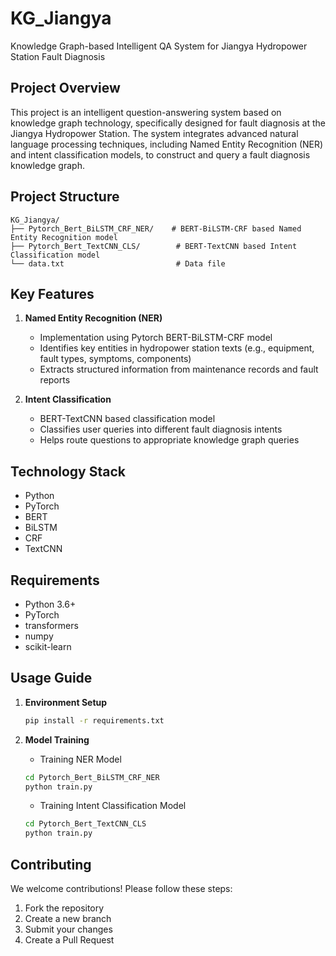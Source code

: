 # KG_Jiangya

Knowledge Graph-based Intelligent QA System for Jiangya Hydropower Station Fault Diagnosis

## Project Overview

This project is an intelligent question-answering system based on knowledge graph technology, specifically designed for fault diagnosis at the Jiangya Hydropower Station. The system integrates advanced natural language processing techniques, including Named Entity Recognition (NER) and intent classification models, to construct and query a fault diagnosis knowledge graph.

## Project Structure

```
KG_Jiangya/
├── Pytorch_Bert_BiLSTM_CRF_NER/    # BERT-BiLSTM-CRF based Named Entity Recognition model
├── Pytorch_Bert_TextCNN_CLS/        # BERT-TextCNN based Intent Classification model
└── data.txt                         # Data file
```

## Key Features

1. **Named Entity Recognition (NER)**
   - Implementation using Pytorch BERT-BiLSTM-CRF model
   - Identifies key entities in hydropower station texts (e.g., equipment, fault types, symptoms, components)
   - Extracts structured information from maintenance records and fault reports

2. **Intent Classification**
   - BERT-TextCNN based classification model
   - Classifies user queries into different fault diagnosis intents
   - Helps route questions to appropriate knowledge graph queries

## Technology Stack

- Python
- PyTorch
- BERT
- BiLSTM
- CRF
- TextCNN

## Requirements

- Python 3.6+
- PyTorch
- transformers
- numpy
- scikit-learn

## Usage Guide

1. **Environment Setup**
   ```bash
   pip install -r requirements.txt
   ```

2. **Model Training**
   - Training NER Model
   ```bash
   cd Pytorch_Bert_BiLSTM_CRF_NER
   python train.py
   ```
   
   - Training Intent Classification Model
   ```bash
   cd Pytorch_Bert_TextCNN_CLS
   python train.py
   ```


## Contributing

We welcome contributions! Please follow these steps:

1. Fork the repository
2. Create a new branch
3. Submit your changes
4. Create a Pull Request

 
